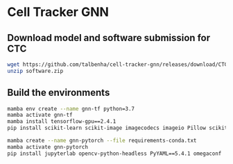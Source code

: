 # Cell Tracker GNN

## Download model and software submission for CTC
```bash
wget https://github.com/talbenha/cell-tracker-gnn/releases/download/CTC/software.zip
unzip software.zip
```

## Build the environments
```bash
mamba env create --name gnn-tf python=3.7
mamba activate gnn-tf
mamba install tensorflow-gpu==2.4.1
pip install scikit-learn scikit-image imagecodecs imageio Pillow scikit-fmm==2022.3.26 seaborn opencv-python-headless jupyterlab
```

```bash
mamba create --name gnn-pytorch --file requirements-conda.txt
mamba activate gnn-pytorch
pip install jupyterlab opencv-python-headless PyYAML==5.4.1 omegaconf
```